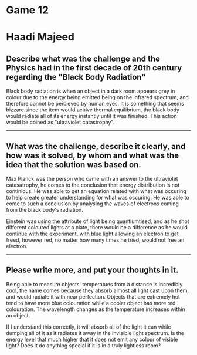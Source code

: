 # Game 12
# Haadi Majeed

## Describe what was the challenge and the Physics had in the first decade of 20th century regarding the "Black Body Radiation"

Black body radiation is when an object in a dark room appears grey in colour due to the energy being emitted being on the infrared spectrum, and therefore cannot be percieved by human eyes. It is something that seems bizzare since the item would achive thermal equilibrium, the black body would radiate all of its energy instantly until it was finished. This action would be coined as "ultraviolet catastrophy". 

---

## What was the challenge, describe it clearly, and how was it solved, by whom and what was the idea that the solution was based on.

Max Planck was the person who came with an answer to the ultraviolet catasatrophy, he comes to the conclusion that energy distribution is not continious. He was able to get an equation related with what was occuring to help create greater understanding for what was occuring. He was able to come to such a conclusion by analysing the waves of electrons coming from the black body's radiation.

Einstein was using the attribute of light being quantiumtised, and as he shot different coloured lights at a plate, there would be a difference as he would continue with the experiment, with blue light allowing an electron to get freed, however red, no matter how many times he tried, would not free an electron. 

---

## Please write more, and put your thoughts in it.

Being able to measure objects' temperatues from a distance is incredibly cool, the name comes because they absorb almost all light cast upon them, and would radiate it with near perfection. Objects that are extremely hot tend to have more blue colouration while a cooler object has more red colouration. The wavelength changes as the temperature increases within an object.

If I understand this correctly, it will absorb all of the light it can while dumping all of it as it radiates it away in the invisible light spectrum. Is the energy level that much higher that it does not emit any colour of visible light? Does it do anything special if it is in a truly lightless room?